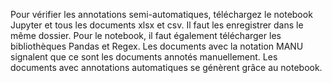Pour vérifier les annotations semi-automatiques, téléchargez le notebook Jupyter et tous les documents xlsx et csv. Il faut les enregistrer dans le même dossier.
Pour le notebook, il faut également télécharger les bibliothèques Pandas et Regex.
Les documents avec la notation MANU signalent que ce sont les documents annotés manuellement. 
Les documents avec annotations automatiques se génèrent grâce au notebook.
